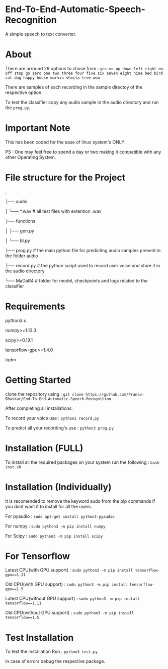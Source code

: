 # End-To-End-Automatic-Speech-Recognition
A simple speech to text converter.

# About
There are arround 29 options to chose from :
`yes no up down left right on off stop go zero one two three four five six seven eight nine bed bird cat dog happy house marvin sheila tree wow`
  
There are samples of each recording in the sample directoy of the respective option.
  
To test the classifier copy any audio sample in the audio directory and run the `prog.py`.

# Important Note
This has been coded for the ease of linux system's ONLY.
  
PS : One may feel free to spend a day or two making it compatible with any other Operating System.

# File structure for the Project
.
  
├── audio
  
│   └── *.wav          # all test files with extention .wav
  
├── functions
  
│   ├── gen.py	
  
│   └── bl.py
  
├── prog.py      # the main python file for predicting audio samples present in the folder audio
  
├── record.py      # the python script used to record user voice and store it in the audio directory
  
└── MaDaR4           # folder for model, checkpoints and logs related to the classifier

# Requirements
python3.x
  
numpy>=1.13.3
  
scipy>=0.19.1
  
tensorflow-gpu>=1.4.0
  
tqdm

# Getting Started

clone the repository using : `git clone https://github.com/Pranav-Bhaskar/End-To-End-Automatic-Speech-Recognition`
  
After completing all installations.
  
To record your voice use : `python3 record.py`
  
To predict all your recording's use : `python3 prog.py`

# Installation (FULL)
To install all the required packages on your system run the following : `bash inst.sh`

# Installation (Individually)
It is recomended to remove the keyword sudo from the pip commands if you dont want it to install for all the users.

For pyaudio : `sudo apt-get install python3-pyaudio`

For numpy : `sudo python3 -m pip install numpy`

For Scipy : `sudo python3 -m pip install scipy`

# For Tensorflow

Latest CPU(with GPU support) : `sudo python3 -m pip install tensorflow-gpu==1.11`
  
Old CPU(with GPU support) : `sudo python3 -m pip install tensorflow-gpu==1.5`
  
Latest CPU(without GPU support) : `sudo python3 -m pip install tensorflow==1.11`
  
Old CPU(without GPU support) : `sudo python3 -m pip install tensorflow==1.5`

# Test Installation
To test the installation Run : `python3 test.py`
  
In case of errors debug the respective package.
